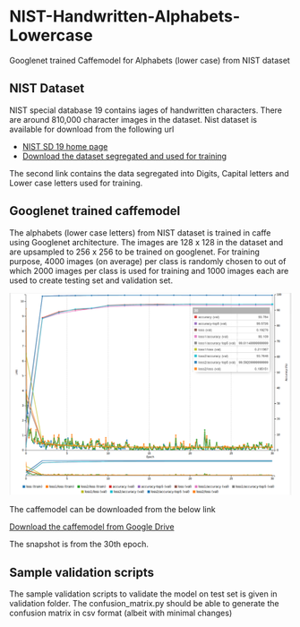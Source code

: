 # NIST-Handwritten-Alphabets-Lowercase
Googlenet trained Caffemodel for Alphabets (lower case) from NIST dataset 

## NIST Dataset

NIST special database 19 contains iages of handwritten characters. There are around 810,000 character images in the dataset. Nist dataset is available for download from the following url

* [NIST SD 19 home page](https://www.nist.gov/srd/nist-special-database-19)
* [Download the dataset segregated and used for training](https://drive.google.com/file/d/0B0LDJX3BuAYkSjA1VFk3M2tEYjA/view?usp=sharing)

The second link contains the data segregated into Digits, Capital letters and Lower case letters used for training. 

## Googlenet trained caffemodel

The alphabets (lower case letters) from NIST dataset is trained in caffe using Googlenet architecture. The images are 128 x 128 in the dataset and are upsampled to 256 x 256 to be trained on googlenet. For training purpose, 4000 images (on average) per class is randomly chosen to out of which 2000 images per class is used for training and 1000 images each are used to create testing set and validation set.

![Alt text](https://github.com/vj-1988/NIST-Handwritten-Alphabets-Lowercase/blob/master/Images/lowercase.png "Training Accuracy and loss")


The caffemodel can be downloaded from the below link

[Download the caffemodel from Google Drive](https://drive.google.com/file/d/0B0LDJX3BuAYkaUcySnNpVFFMWVE/view?usp=sharing)

The snapshot is from the 30th epoch.


## Sample validation scripts

The sample validation scripts to validate the model on test set is given in validation folder. The confusion_matrix.py should be able to generate the confusion matrix in csv format (albeit with minimal changes)

